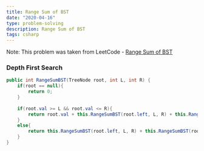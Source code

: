 ```yaml
---
title: Range Sum of BST
date: "2020-04-16"
type: problem-solving
description: Range Sum of BST
tags: csharp
---
```


Note: This problem was taken from LeetCode - [Range Sum of BST](https://leetcode.com/problems/range-sum-of-bst/)

### Depth First Search

```csharp
public int RangeSumBST(TreeNode root, int L, int R) {
	if(root == null){
		return 0;
	}
	
	if(root.val >= L && root.val <= R){
		return root.val + this.RangeSumBST(root.left, L, R) + this.RangeSumBST(root.right, L, R);
	}
	else{
		return this.RangeSumBST(root.left, L, R) + this.RangeSumBST(root.right, L, R);
	}        
}
```
